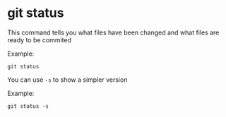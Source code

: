 git status
==========

This command tells you what files have been changed and what files are
ready to be commited

Example:
```
git status
```

You can use `-s` to show a simpler version

Example:
```
git status -s
```
